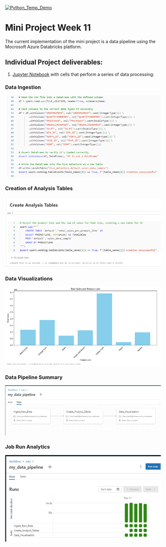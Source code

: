 [![Python_Temp_Demo](https://github.com/nogibjj/oo46_iProject_1/actions/workflows/actions.yml/badge.svg)][def]

# Mini Project Week 11

The current implementation of the mini project is a data pipeline using the Mocrosoft Azure Databricks platform.

## Individual Project deliverables:

1. [Jupyter Notebook](https://github.com/nogibjj/oo46_Mini_Proj_W11/blob/main/Data_Pipeline.ipynb) with cells that perform a series of data processing:

### Data Ingestion
![ingest](reports/code.png)

### Creation of Analysis Tables
![tables](reports/code1.png)

### Data Visualizations
![sales](reports/output.png)

### Data Pipeline Summary
![summary](reports/output1.png)

### Job Run Analytics
![analytics](reports/output3.png)

[def]: https://https://github.com/nogibjj/oo46_iProject_1/actions/workflows/actions.yml
